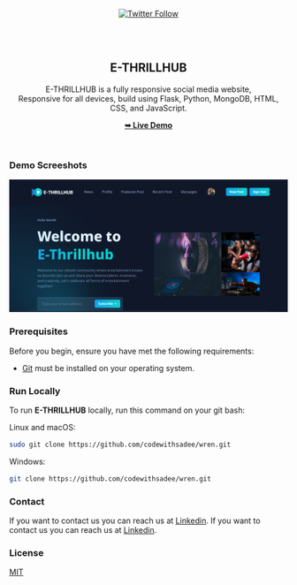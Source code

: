 <div align="center">
  

[![Twitter Follow](https://img.shields.io/twitter/follow/codewithsadee_?style=social)](https://twitter.com/intent/follow?screen_name=codewithsadee_)

  <br />
  <br />

  <h2 align="center">E-THRILLHUB</h2>

  E-THRILLHUB is a fully responsive social media website, <br />Responsive for all devices, build using Flask, Python, MongoDB, HTML, CSS, and JavaScript.

  <a href=""><strong>➥ Live Demo</strong></a>

</div>

<br />

### Demo Screeshots

![Wren Desktop Demo](./assets/images/ETHRILL.png "Desktop Demo")

### Prerequisites

Before you begin, ensure you have met the following requirements:

* [Git](https://git-scm.com/downloads "Download Git") must be installed on your operating system.

### Run Locally

To run **E-THRILLHUB** locally, run this command on your git bash:

Linux and macOS:

```bash
sudo git clone https://github.com/codewithsadee/wren.git
```

Windows:

```bash
git clone https://github.com/codewithsadee/wren.git
```

### Contact

If you want to contact us you can reach us at [Linkedin](https://www.linkedin.com/in/ndefoafam).
If you want to contact us you can reach us at [Linkedin](https://www.linkedin.com/in/ndefoafam).

### License

[MIT](https://choosealicense.com/licenses/mit/)
